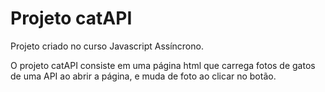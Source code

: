 # Projeto catAPI
Projeto criado no curso Javascript Assíncrono.   

O projeto catAPI consiste em uma página html que carrega fotos de gatos de uma API ao abrir a página, e muda de foto ao clicar no botão.
